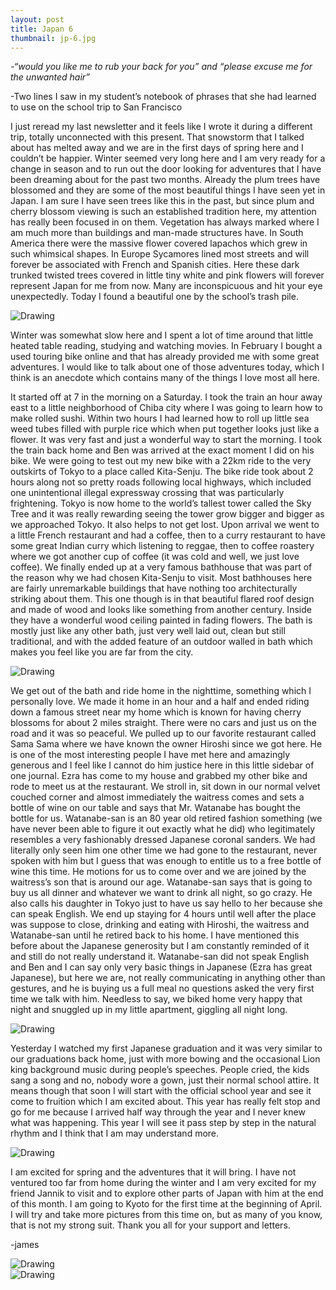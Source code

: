 ```yaml
---
layout: post
title: Japan 6
thumbnail: jp-6.jpg
---
```


*-“would you like me to rub your back for you” and “please excuse me for the unwanted hair”*

 -Two lines I saw in my student’s notebook of phrases that she had learned to use on the school trip to San Francisco

 I just reread my last newsletter and it feels like I wrote it during a different trip, totally unconnected with this present. That snowstorm that I talked about has melted away and we are in the first days of spring here and I couldn’t be happier. Winter seemed very long here and I am very ready for a change in season and to run out the door looking for adventures that I have been dreaming about for the past two months. Already the plum trees have blossomed and they are some of the most beautiful things I have seen yet in Japan. I am sure I have seen trees like this in the past, but since plum and cherry blossom viewing is such an established tradition here, my attention has really been focused in on them. Vegetation has always marked where I am much more than buildings and man-made structures have. In South America there were the massive flower covered lapachos which grew in such whimsical shapes. In Europe Sycamores lined most streets and will forever be associated with French and Spanish cities. Here these dark trunked twisted trees covered in little tiny white and pink flowers will forever represent Japan for me from now. Many are inconspicuous and hit your eye unexpectedly. Today I found a beautiful one by the school’s trash pile.

 <div class="post-image-container"><img class="post-image" src="{{ site.url }}/assets/img/posts/jp-j6/jp-j6-1.JPG" alt="Drawing"></div>


 Winter was somewhat slow here and I spent a lot of time around that little heated table reading, studying and watching movies. In February I bought a used touring bike online and that has already provided me with some great adventures. I would like to talk about one of those adventures today, which I think is an anecdote which contains many of the things I love most all here.

 It started off at 7 in the morning on a Saturday. I took the train an hour away east to a little neighborhood of Chiba city where I was going to learn how to make rolled sushi. Within two hours I had learned how to roll up little sea weed tubes filled with purple rice which when put together looks just like a flower. It was very fast and just a wonderful way to start the morning. I took the train back home and Ben was arrived at the exact moment I did on his bike. We were going to test out my new bike with a 22km ride to the very outskirts of Tokyo to a place called Kita-Senju. The bike ride took about 2 hours along not so pretty roads following local highways, which included one unintentional illegal expressway crossing that was particularly frightening. Tokyo is now home to the world’s tallest tower called the Sky Tree and it was really rewarding seeing the tower grow bigger and bigger as we approached Tokyo. It also helps to not get lost. Upon arrival we went to a little French restaurant and had a coffee, then to a curry restaurant to have some great Indian curry which listening to reggae, then to coffee roastery where we got another cup of coffee (it was cold and well, we just love coffee). We finally ended up at a very famous bathhouse that was part of the reason why we had chosen Kita-Senju to visit. Most bathhouses here are fairly unremarkable buildings that have nothing too architecturally striking about them. This one though is in that beautiful flared roof design and made of wood and looks like something from another century. Inside they have a wonderful wood ceiling painted in fading flowers. The bath is mostly just like any other bath, just very well laid out, clean but still traditional, and with the added feature of an outdoor walled in bath which makes you feel like you are far from the city.

 <div class="post-image-container"><img class="post-image" src="{{ site.url }}/assets/img/posts/jp-j6/jp-j6-2.JPG" alt="Drawing"></div>

 We get out of the bath and ride home in the nighttime, something which I personally love. We made it home in an hour and a half and ended riding down a famous street near my home which is known for having cherry blossoms for about 2 miles straight. There were no cars and just us on the road and it was so peaceful. We pulled up to our favorite restaurant called Sama Sama where we have known the owner Hiroshi since we got here. He is one of the most interesting people I have met here and amazingly generous and I feel like I cannot do him justice here in this little sidebar of one journal. Ezra has come to my house and grabbed my other bike and rode to meet us at the restaurant. We stroll in, sit down in our normal velvet couched corner and almost immediately the waitress comes and sets a bottle of wine on our table and says that Mr. Watanabe has bought the bottle for us. Watanabe-san is an 80 year old retired fashion something (we have never been able to figure it out exactly what he did) who legitimately resembles a very fashionably dressed Japanese coronal sanders. We had literally only seen him one other time we had gone to the restaurant, never spoken with him but I guess that was enough to entitle us to a free bottle of wine this time. He motions for us to come over and we are joined by the waitress’s son that is around our age. Watanabe-san says that is going to buy us all dinner and whatever we want to drink all night, so go crazy. He also calls his daughter in Tokyo just to have us say hello to her because she can speak English. We end up staying for 4 hours until well after the place was suppose to close, drinking and eating with Hiroshi, the waitress and Watanabe-san until he retired back to his home. I have mentioned this before about the Japanese generosity but I am constantly reminded of it and still do not really understand it. Watanabe-san did not speak English and Ben and I can say only very basic things in Japanese (Ezra has great Japanese), but here we are, not really communicating in anything other than gestures, and he is buying us a full meal no questions asked the very first time we talk with him. Needless to say, we biked home very happy that night and snuggled up in my little apartment, giggling all night long.

 <div class="post-image-container"><img class="post-image" src="{{ site.url }}/assets/img/posts/jp-j6/jp-j6-3.JPG" alt="Drawing"></div>

 Yesterday I watched my first Japanese graduation and it was very similar to our graduations back home, just with more bowing and the occasional Lion king background music during people’s speeches. People cried, the kids sang a song and no, nobody wore a gown, just their normal school attire. It means though that soon I will start with the official school year and see it come to fruition which I am excited about. This year has really felt stop and go for me because I arrived half way through the year and I never knew what was happening. This year I will see it pass step by step in the natural rhythm and I think that I am may understand more.

 <div class="post-image-container"><img class="post-image" src="{{ site.url }}/assets/img/posts/jp-j6/jp-j6-4.JPG" alt="Drawing"></div>


 I am excited for spring and the adventures that it will bring. I have not ventured too far from home during the winter and I am very excited for my friend Jannik to visit and to explore other parts of Japan with him at the end of this month. I am going to Kyoto for the first time at the beginning of April. I will try and take more pictures from this time on, but as many of you know, that is not my strong suit. Thank you all for your support and letters.

 -james

 <div class="post-image-container"><img class="post-image" src="{{ site.url }}/assets/img/posts/jp-j6/jp-j6-5.JPG" alt="Drawing"></div>

 <div class="post-image-container"><img class="post-image" src="{{ site.url }}/assets/img/posts/jp-j6/jp-j6-6.JPG" alt="Drawing"></div>
